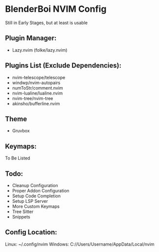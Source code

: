 # BlenderBoi NVIM Config

Still in Early Stages, but at least is usable

## Plugin Manager:
- Lazy.nvim (folke/lazy.nvim)

## Plugins List (Exclude Dependencies):
- nvim-telescope/telescope
- windwp/nvim-autopairs 
- numToStr/comment.nvim
- nvim-lualine/lualine.nvim
- nvim-tree/nvim-tree
- akinsho/bufferline.nvim

## Theme
- Gruvbox

## Keymaps:
To Be Listed

## Todo:
- Cleanup Configuration
- Proper Addon Configuration
- Setup Code Completion
- Setup LSP Server
- More Custom Keymaps
- Tree Sitter
- Snippets

## Config Location:

Linux:      ~/.config/nvim
Windows:    C://Users/Username/AppData/Local/nvim





